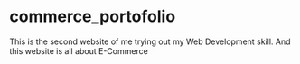 # commerce_portofolio
This is the second website of me trying out my Web Development skill. And this website is all about E-Commerce
